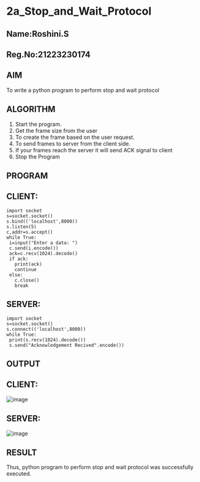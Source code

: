 # 2a_Stop_and_Wait_Protocol
## Name:Roshini.S
## Reg.No:21223230174
## AIM 
To write a python program to perform stop and wait protocol
## ALGORITHM
1. Start the program.
2. Get the frame size from the user
3. To create the frame based on the user request.
4. To send frames to server from the client side.
5. If your frames reach the server it will send ACK signal to client
6. Stop the Program
## PROGRAM
## CLIENT:
```
import socket
s=socket.socket()
s.bind(('localhost',8000))
s.listen(5)
c,addr=s.accept()
while True:
 i=input("Enter a data: ")
 c.send(i.encode())
 ack=c.recv(1024).decode()
 if ack:
   print(ack)
   continue
 else:
   c.close()
   break
```
## SERVER:
```
import socket
s=socket.socket()
s.connect(('localhost',8000))
while True:
 print(s.recv(1024).decode())
 s.send("Acknowledgement Recived".encode())
```

## OUTPUT
## CLIENT:
![image](https://github.com/NaliniG007/2a_Stop_and_Wait_Protocol/assets/139117979/317cbc22-28d2-4ec6-9871-cb61b39d8790)
## SERVER:
![image](https://github.com/NaliniG007/2a_Stop_and_Wait_Protocol/assets/139117979/c5519ce7-a535-4060-810f-cd2565ac4e33)

## RESULT
Thus, python program to perform stop and wait protocol was successfully executed.

